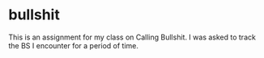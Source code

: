 # bullshit
This is an assignment for my class on Calling Bullshit. I was asked to track the BS I encounter for a period of time.
